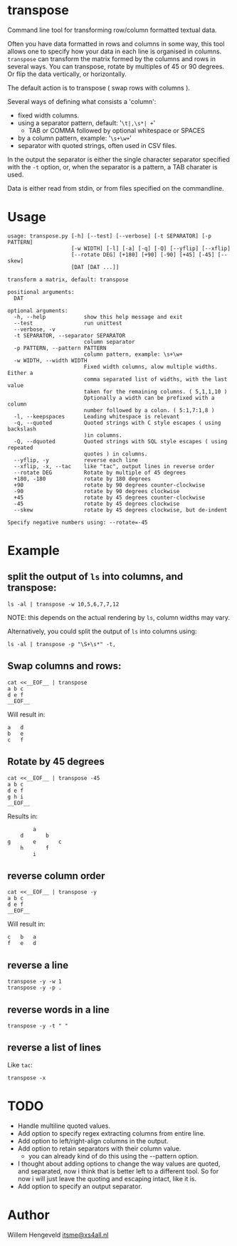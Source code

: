 # transpose
Command line tool for transforming row/column formatted textual data.

Often you have data formatted in rows and columns in some way, this tool
allows one to specify how your data in each line is organised in columns.
`transpose` can transform the matrix formed by the columns and rows in
several ways. You can transpose, rotate by multiples of 45 or 90 degrees.
Or flip the data vertically, or horizontally.

The default action is to transpose ( swap rows with columns ).

Several ways of defining what consists a 'column':

* fixed width columns.
* using a separator pattern, default: '`\t|,\s*| +`'
  - TAB or COMMA followed by optional whitespace or SPACES
* by a column pattern, example: '`\s+\w+`'
* separator with quoted strings, often used in CSV files.

In the output the separator is either the single character separator specified with the `-t` option,
or, when the separator is a pattern, a TAB charater is used.

Data is either read from stdin, or from files specified on the commandline.

# Usage

    usage: transpose.py [-h] [--test] [--verbose] [-t SEPARATOR] [-p PATTERN]
                        [-w WIDTH] [-l] [-a] [-q] [-Q] [--yflip] [--xflip]
                        [--rotate DEG] [+180] [+90] [-90] [+45] [-45] [--skew]
                        [DAT [DAT ...]]

    transform a matrix, default: transpose

    positional arguments:
      DAT

    optional arguments:
      -h, --help            show this help message and exit
      --test                run unittest
      --verbose, -v
      -t SEPARATOR, --separator SEPARATOR
                            column separator
      -p PATTERN, --pattern PATTERN
                            column pattern, example: \s+\w+
      -w WIDTH, --width WIDTH
                            Fixed width columns, alow multiple widths. Either a
                            comma separated list of widths, with the last value
                            taken for the remaining columns. ( 5,1,1,10 )
                            Optionally a width can be prefixed with a column
                            number followed by a colon. ( 5:1,7:1,8 )
      -l, --keepspaces      Leading whitespace is relevant
      -q, --quoted          Quoted strings with C style escapes ( using backslash
                            )in columns.
      -Q, --dquoted         Quoted strings with SQL style escapes ( using repeated
                            quotes ) in columns.
      --yflip, -y           reverse each line
      --xflip, -x, --tac    like "tac", output lines in reverse order
      --rotate DEG          Rotate by multiple of 45 degrees
      +180, -180            rotate by 180 degrees
      +90                   rotate by 90 degrees counter-clockwise
      -90                   rotate by 90 degrees clockwise
      +45                   rotate by 45 degrees counter-clockwise
      -45                   rotate by 45 degrees clockwise
      --skew                rotate by 45 degrees clockwise, but de-indent

    Specify negative numbers using: --rotate=-45


# Example

## split the output of `ls` into columns, and transpose:

    ls -al | transpose -w 10,5,6,7,7,12

NOTE: this depends on the actual rendering by `ls`, column widths may vary.

Alternatively, you could split the output of `ls` into columns using:

    ls -al | transpose -p "\S+\s*" -t,

## Swap columns and rows:

    cat <<__EOF__ | transpose
    a b c
    d e f
    __EOF__

Will result in:

    a   d   
    b   e   
    c   f   

## Rotate by 45 degrees

    cat <<__EOF__ | transpose -45
    a b c
    d e f
    g h i
    __EOF__

Results in:

            a       
        d       b   
    g       e       c
        h       f   
            i       


## reverse column order

    cat <<__EOF__ | transpose -y
    a b c
    d e f
    __EOF__

Will result in:

    c   b   a
    f   e   d

## reverse a line

    transpose -y -w 1
    transpose -y -p .

## reverse words in a line

    transpose -y -t " "

## reverse a list of lines

Like `tac`:

    transpose -x

# TODO

 * Handle multiline quoted values.
 * Add option to specify regex extracting columns from entire line.
 * Add option to left/right-align columns in the output.
 * Add option to retain separators with their column value.
   - you can already kind of do this using the --pattern option.
 * I thought about adding options to change the way values are quoted, and separated,
   now i think that is better left to a different tool. So for now i will just leave
   the quoting and escaping intact, like it is.
 * Add option to specify an output separator.

# Author
Willem Hengeveld <itsme@xs4all.nl> 
